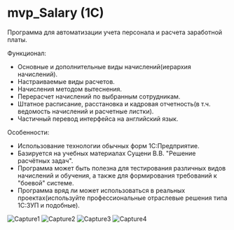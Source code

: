 # mvp_Salary (1C)
Программа для автоматизации учета персонала и расчета заработной платы.

Функционал:

- Основные и дополнительные виды начислений(иерархия начислений).
- Настраиваемые виды расчетов.
- Начисления методом вытеснения.
- Перерасчет начислений по выбранным сотрудникам.
- Штатное расписание, расстановка и кадровая отчетность(в т.ч. ведомость начислений и расчетные листки).
- Частичный перевод интерфейса на английский язык.

Особенности:

- Использование технологии обычных форм 1С:Предприятие.
- Базируется на учебных материалах Сущени В.В. "Решение расчётных задач".
- Программа может быть полезна для тестирования различных видов начислений и обучения, а также для формирования требований к "боевой" системе.
- Программа вряд ли может использоваться в реальных проектах(используйте профессиональные отраслевые решения типа 1С:ЗУП и подобные).

![Capture1](https://user-images.githubusercontent.com/82776515/180611066-bf4e72a9-0f90-49dc-bac2-04e50f0a28b5.JPG)
![Capture2](https://user-images.githubusercontent.com/82776515/180611069-7b096d9b-7607-43fd-ae96-6d93cb616bc3.JPG)
![Capture3](https://user-images.githubusercontent.com/82776515/180611070-c3cc7fee-af13-42b0-9046-2923e718fd55.JPG)
![Capture4](https://user-images.githubusercontent.com/82776515/180611073-842880fe-09c3-439b-a573-6702e0cd373c.JPG)

